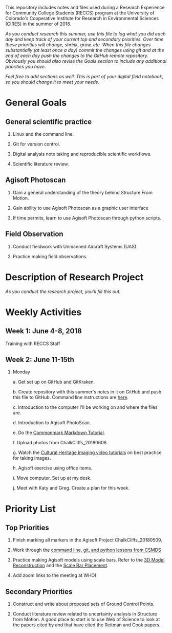 This repository includes notes and files used during a Research Experience for Community College Students (RECCS) program at the University of Colorado's Cooperative Institute for Research in Environmental Sciences (CIRES) in the summer of 2018.

*As you conduct research this summer, use this file to log what you did each day and keep track of your current top and secondary priorities. Over time these priorities will change, shrink, grow, etc. When this file changes substantially (at least once a day) commit the changes using git and at the end of each day push the changes to the GitHub remote repository. Obviously you should also revise the Goals section to include any additional priorities you have.*

*Feel free to add sections as well. This is part of your digital field notebook, so you should change it to meet your needs.*


General Goals
=============

General scientific practice
---------------------------
1. Linux and the command line.

2. Git for version control.

3. Digital analysis note taking and reproducible scientific workflows.

4. Scientific literature review.


Agisoft Photoscan
-----------------
1. Gain a general understanding of the theory behind Structure From Motion.

2. Gain ability to use Agisoft Photoscan as a graphic user interface

3. If time permits, learn to use Agisoft Photoscan through python scripts.


Field Observation
-----------------
1. Conduct fieldwork with Unmanned Aircraft Systems (UAS).

2. Practice making field observations.


Description of Research Project
===============================

*As you conduct the research project, you'll fill this out.*


Weekly Activities
=================

Week 1: June 4-8, 2018
----------------------
Training with RECCS Staff

Week 2: June 11-15th
--------------------

1. Monday

    a. Get set up on GitHub and GitKraken.

    b. Create repository with this summer's notes in it on GitHub and push this file to GitHub. Command line instructions are [here](https://help.github.com/articles/adding-an-existing-project-to-github-using-the-command-line/).

    c. Introduction to the computer I'll be working on and where the files are.

    d. Introduction to Agisoft PhotoScan.

    e. Do the [Commonmark Markdown Tutorial](http://commonmark.org/help/).

    f. Upload photos from ChalkCliffs_20180608.

    g. Watch the [Cultural Heritage Imaging video tutorials](https://vimeo.com/channels/practicalphotogrammetry) on best practice for taking images.

    h. Agisoft exercise using office items.

    i. Move computer. Set up at my desk.

    j. Meet with Katy and Greg. Create a plan for this week.


Priority List
=============

Top Priorities
--------------
1. Finish marking all markers in the Agisoft Project ChalkCliffs_20180509.

2. Work through the [command line, git, and python lessons from CSMDS](https://csdms.github.io/2018-05-21-csdms/)

3. Practice making Agisoft models using scale bars. Refer to the [3D Model Reconstruction](http://www.agisoft.com/pdf/PS_1.1%20-Tutorial%20(BL)%20-%203D-model.pdf) and the [Scale Bar Placement](http://www.agisoft.com/pdf/tips_and_tricks/CHI_Calibrated_Scale_Bar_Placement_and_Processing.pdf).

4. Add zoom links to the meeting at WHOI

Secondary Priorities
--------------------

1. Construct and write about proposed sets of Ground Control Points.

2. Conduct literature review related to uncertainty analysis in Structure from Motion. A good place to start is to use Web of Science to look at the papers cited by and that have cited the Reitman and Cook papers.

